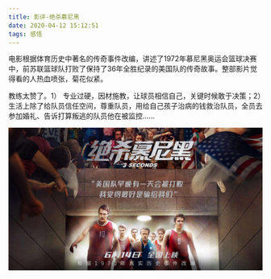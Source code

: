 ```yaml
---
title: 影评-绝杀慕尼黑
date: 2020-04-12 15:12:51
tags: 感悟
---
```


电影根据体育历史中著名的传奇事件改编，讲述了1972年慕尼黑奥运会篮球决赛中，前苏联篮球队打败了保持了36年全胜纪录的美国队的传奇故事。整部影片觉得看的人热血喷张，菊花似紧。

教练太赞了。1） 专业过硬，因材施教，让球员相信自己，关键时候敢于决策；2）生活上除了给队员信任空间，尊重队员，用给自己孩子治病的钱救治队员，全员去参加婚礼、告诉打算叛逃的队员他在被监控......


<div align=center>

![](/img/jueshamunihei.jpg)

</div>